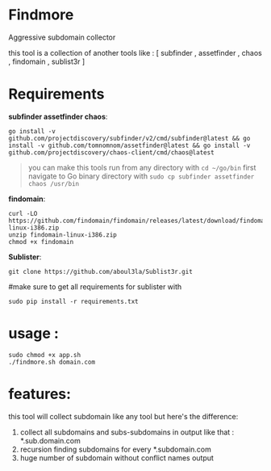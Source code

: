 # Findmore
Aggressive subdomain collector 

this tool is a collection of another tools like : [ subfinder , assetfinder , chaos , findomain , sublist3r ]

# Requirements
**subfinder assetfinder chaos**: 
```
go install -v github.com/projectdiscovery/subfinder/v2/cmd/subfinder@latest && go install -v github.com/tomnomnom/assetfinder@latest && go install -v github.com/projectdiscovery/chaos-client/cmd/chaos@latest
```
>you can make this tools run from any directory with
` cd ~/go/bin `
>first navigate to Go binary directory with
`sudo cp subfinder assetfinder chaos /usr/bin`

**findomain**:
```
curl -LO https://github.com/findomain/findomain/releases/latest/download/findomain-linux-i386.zip
unzip findomain-linux-i386.zip
chmod +x findomain
```
**Sublister**:
```
git clone https://github.com/aboul3la/Sublist3r.git
```
#make sure to get all requirements for sublister with
```
sudo pip install -r requirements.txt
```

# usage :
```
sudo chmod +x app.sh
./findmore.sh domain.com
```
# features:
this tool will collect subdomain like any tool but here's the difference:
1) collect all subdomains and subs-subdomains in output like that : *.sub.domain.com
2) recursion finding subdomains for every *.subdomain.com
3) huge number of subdomain without conflict names output
